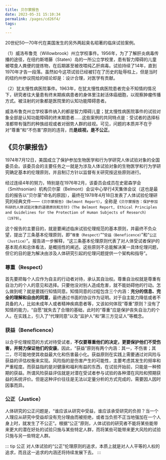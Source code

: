 ```yaml
---
title: 贝尔蒙报告
date: 2023-05-31 15:10:34
permalink: /pages/cd26f4/
tags:
  - 
---
```


20世纪50—70年代在美国发生的另外两起臭名昭著的临床试验案例。

（1）威洛布鲁克（Willowbrook）州立学校事件。1956年，为了了解肝炎病毒传播的途径，在纽约斯塔藤（Staten）岛的一所公立学校里，患有智力障碍的儿童被喂食人粪便的提炼物，在后期甚至被改喂纯乙肝病毒。试验持续了14年，直到1970年才告一段落。虽然如今这项试验已经被钉在了历史的耻辱柱上，但是当时的纽约州参议院给的结论却是：设计合理，对医学有贡献。

（2）犹太慢性病医院事件。1963年，在犹太慢性病医院患者完全不知情的情况下，研究者往大量患有终末期疾病患者的身体里注射活体癌细胞，以观察肿瘤传播方式。被注射的对象都是医院里的认知功能障碍患者。

威洛布鲁克州立学校事件纳入的都是智力障碍儿童；犹太慢性病医院事件的试验对象全部是认知功能障碍的终末期患者……这些案例的共同特点是：受试者的选择标准都带有强烈的种族歧视或者对弱势人群的歧视。可见，问题的本质并不在于对“尊重”和“不伤害”原则的违背，而**是歧视，是不公正**。

## 《贝尔蒙报告》
1974年7月12日，美国成立了保护参加生物医学和行为学研究人体试验对象的全国委员会。该委员会的主要任务之一就是为涉及人体试验对象的生物医学和行为学研究确定基本的伦理原则，并且制订方针以监督有关研究按这些原则进行。

经过连续4年的努力，特别是在1976年2月，该委员会成员在史密森学会（Smithsonian）机构贝尔蒙（Belmont）会议中心举行4天集体会议（这也是最后的报告以“贝尔蒙”命名的原因），最终在1978年4月18日发表了人体试验伦理研究的经典文件——```《贝尔蒙报告》（Belmont Report）```，全称是```《贝尔蒙报告：保护参加科研的人体试验对象的道德原则和方针》（The Belmont Report, Ethical Principles and Guidelines for the Protection of Human Subjects of Research）（1979）```。

这个报告的主要目的，就是要阐述临床试验伦理规范的基本原则，并最终不负众望，提出了三条基本伦理原则，即“```尊重（Respect）```”“```受益（Beneficence）```”和“```公正（Justice）```”。报告进一步解释，“这三条基本伦理原则代表了对人体受试者保护的基本观点和总体看法，是概括性的阐述。这些原则不总能解决某一具体伦理问题，但它的目的是为解决由涉及人体研究引起的伦理问题提供一个架构和指导”。

### 尊重（Respect）

首先要把每个人应作为自主的行动者对待，承认其自治权。尊重自治权就是尊重有自治力的个人的意见和选择。只要他没对别人造成危害，就不能妨碍他的行动。怎么做到呢？就是要践行知情同意。知情同意的过程包含三个内涵：**充分的信息、完全的理解和自由的同意**，最终通过书面的协议作为证明。对于自主能力降低或者不具备的人，比如未成年人或者精神疾病患者等，又该如何体现“尊重”原则？没有了知情的能力，“自愿”就失去了合理的基础，此时的“尊重”应是保护丧失自治力的个人。在实践上，引入了“代理同意”以及“监护人”和“第三方见证人”等概念。

### 获益（Beneficence）

以合乎伦理规范的方式对待受试者，**不仅要尊重他们的决定，更要保护他们不受伤害，并努力保证他们的安康**。因此，“获益”原则有两个内涵：其一，不伤害；其二，尽可能地使其收益最大化和伤害最小化。获益原则在实践上需要通过对风险与获益的评估权衡来实现。风险指的是伤害产生的可能性，主要考虑其发生的频率和严重程度。而获益指的是对健康和福利有益的东西，在试验开始前，只能是一种预期的获益。所谓风险获益评估就是对潜在受试者参与试验的各种潜在风险和预期获益的系统评价。但是这种评价往往是无法以定量分析的方式完成的，需要因人因时因事而异。

### 公正（Justice）

人体研究的公正问题是，“谁应该从研究中受益，谁应该承受研究的负担？当一个人理应从研究中受益却没有充分理由而被拒绝，或者当负担不正当地强加在一个人身上时，就发生了不公正”。根据“公正”原则，人体试验的研究者不能将某些能带来更大的潜在好处的试验只施与某些特定人群，而将某些可能带来更大风险的试验只施与另一些特定人群。

::: tip 公正
对人体试验的“公正”伦理原则的追求，本质上就是对人人平等的人权的追求，而且这一追求的内涵还将持续发展下去。
:::